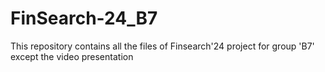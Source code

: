# FinSearch-24_B7
This repository contains all the files of Finsearch'24 project for group 'B7' except the video presentation
